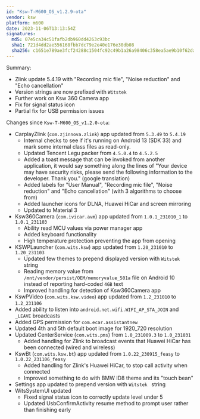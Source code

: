 ```yaml
---
id: "Ksw-T-M600_OS_v1.2.9-ota"
vendor: ksw
platform: m600
date: 2023-11-06T13:13:54Z
signatures:
  md5: 07e5ca34c51fafb2db960dd4263c93bc
  sha1: 721d4dd2ae556168fbb7dc79e2e40e176e30db08
  sha256: c1651e789ae3fcf24288c1504fc92c49b1a26a98406c358ea5ae9b10f62da2ad
---
```

Summary:
- Zlink update 5.4.19 with "Recording mic file", "Noise reduction" and "Echo cancellation"
- Version strings are now prefixed with `Witstek `
- Further work on Ksw 360 Camera app
- Fix for signal status icon
- Partial fix for USB permission issues

Changes since `Ksw-T-M600_OS_v1.2.0-ota`:
- CarplayZlink (`com.zjinnova.zlink`) app updated from `5.3.49` to `5.4.19`
    - Internal checks to see if it's running on Android 13 (SDK 33) and mark some internal class files as read-only.
    - Updated Tencent Legu packer from `4.5.0.4` to `4.5.2.5`
    - Added a toast message that can be invoked from another application, it would say something along the lines of "Your device may have security risks, please send the following information to the developer. Thank you." (google translation)
    - Added labels for "User Manual", "Recording mic file", "Noise reduction" and "Echo cancellation" (with 3 algorithms to choose from)
    - Added launcher icons for DLNA, Huawei HiCar and screen mirroring
    - Updated to Material 3
- Ksw360Camera (`com.ivicar.avm`) app updated from `1.0.1_231010_1` to `1.0.1_231103`
    - Ability read MCU values via power manager app
    - Added keyboard functionality
    - High temperature protection preventing the app from opening
- KSWPLauncher (`com.wits.ksw`) app updated from `1.20_231010` to `1.20_231103`
    - Updated few themes to prepend displayed version with `Witstek ` string
    - Reading memory value from `/mnt/vendor/persist/OEM/memoryvalue_501a` file on Android 10 instead of reporting hard-coded `4GB` text
    - Improved handling for detection of Ksw360Camera app
- KswPVideo (`com.wits.ksw.video`) app updated from `1.2_231010` to `1.2_231106`
- Added ability to listen into `android.net.wifi.WIFI_AP_STA_JOIN` and `_LEAVE` broadcasts
- Added GPS permission for `com.ecar.assistantnew`
- Updated 4th and 5th default boot image for 1920_720 resolution
- Updated CenterService (`com.wits.pms`) from `1.0_231009.3` to `1.0_231031`
    - Added handling for Zlink to broadcast events that Huawei HiCar has been connected (wired and wireless)
- KswBt (`com.wits.ksw.bt`) app updated from `1.0.22_230915_feasy` to `1.0.22_231106_feasy`
    - Added handling for Zlink's Huawei HiCar, to stop call activity when connected
    - Improved something to do with BMW ID8 theme and its "touch bean"
- Settings app updated to prepend version with `Witstek ` string
- WitsSystemUI updated
    - Fixed signal status icon to correctly update level under 5
    - Updated UsbConfirmActivity resume method to prompt user rather than finishing early
